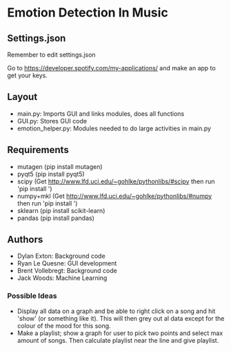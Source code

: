 # Emotion Detection In Music

## Settings.json

Remember to edit settings.json

Go to https://developer.spotify.com/my-applications/ and make an app to get your keys.

## Layout

* main.py: Imports GUI and links modules, does all functions
* GUI.py: Stores GUI code
* emotion_helper.py: Modules needed to do large activities in main.py

## Requirements

* mutagen (pip install mutagen)
* pyqt5 (pip install pyqt5)
* scipy (Get http://www.lfd.uci.edu/~gohlke/pythonlibs/#scipy then run 'pip install <package>')
* numpy+mkl (Get http://www.lfd.uci.edu/~gohlke/pythonlibs/#numpy then run 'pip install <package>')
* sklearn (pip install scikit-learn)
* pandas (pip install pandas)

## Authors

* Dylan Exton: Background code
* Ryan Le Quesne: GUI development
* Brent Vollebregt: Background code
* Jack Woods: Machine Learning

### Possible Ideas

* Display all data on a graph and be able to right click on a song and hit 'show' (or something like it). This will then grey out al data except for the colour of the mood for this song.
* Make a playlist; show a graph for user to pick two points and select max amount of songs. Then calculate playlist near the line and give playlist.
